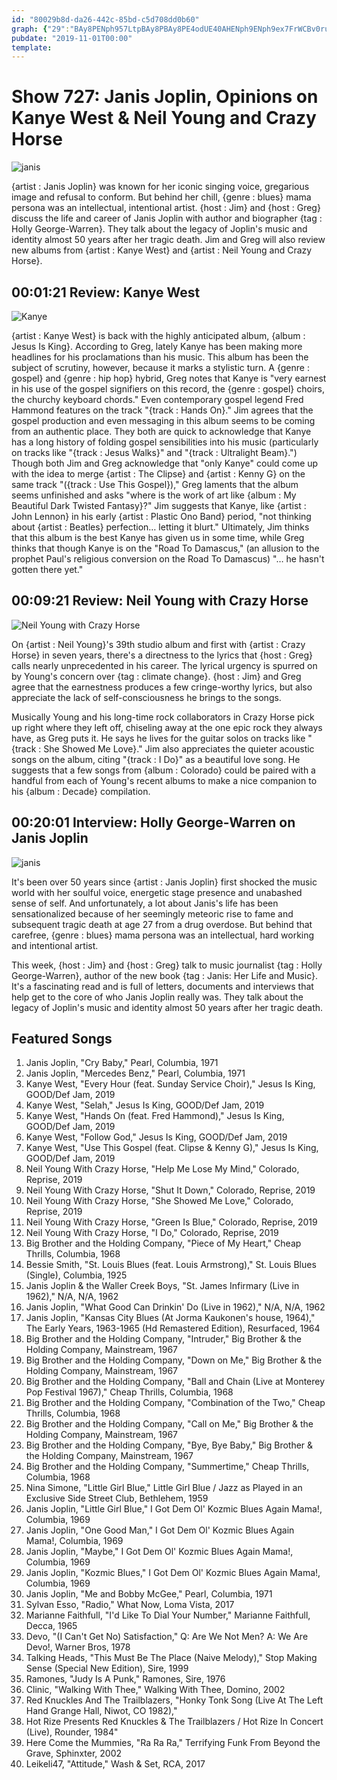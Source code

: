 ```yaml
---
id: "80029b8d-da26-442c-85bd-c5d708dd0b60"
graph: {"29":"BAy8PENph957LtpBAy8PBAy8PE4odUE40AHENph9ENph9ex7FrWCBv0ruJNy","FL":"BBOMGwb4uRk2OMvwb4uR","XD":"eRBqruRDYxBB5keuRDYxBB5kewjjr3"}
pubdate: "2019-11-01T00:00"
template: 
---
```






# Show 727: Janis Joplin, Opinions on Kanye West & Neil Young and Crazy Horse

![janis](https://static.soundopinions.org/images/2019/janis.jpg)

{artist : Janis Joplin} was known for her iconic singing voice, gregarious image and refusal to conform. But behind her chill, {genre : blues} mama persona was an intellectual, intentional artist. {host : Jim} and {host : Greg} discuss the life and career of Janis Joplin with author and biographer {tag : Holly George-Warren}. They talk about the legacy of Joplin's music and identity almost 50 years after her tragic death. Jim and Greg will also review new albums from {artist : Kanye West} and {artist : Neil Young and Crazy Horse}.



## 00:01:21 Review: Kanye West

![Kanye](https://static.soundopinions.org/assets/727/290.jpg)

{artist : Kanye West} is back with the highly anticipated album, {album : Jesus Is King}. According to Greg, lately Kanye has been making more headlines for his proclamations than his music. This album has been the subject of scrutiny, however, because it marks a stylistic turn. A {genre : gospel} and {genre : hip hop} hybrid, Greg notes that Kanye is "very earnest in his use of the gospel signifiers on this record, the {genre : gospel} choirs, the churchy keyboard chords." Even contemporary gospel legend Fred Hammond features on the track "{track : Hands On}." Jim agrees that the gospel production and even messaging in this album seems to be coming from an authentic place. They both are quick to acknowledge that Kanye has a long history of folding gospel sensibilities into his music (particularly on tracks like "{track : Jesus Walks}" and "{track : Ultralight Beam}.") Though both Jim and Greg acknowledge that "only Kanye" could come up with the idea to merge {artist : The Clipse} and {artist : Kenny G} on the same track "({track : Use This Gospel})," Greg laments that the album seems unfinished and asks "where is the work of art like {album : My Beautiful Dark Twisted Fantasy}?" Jim suggests that Kanye, like {artist : John Lennon} in his early {artist : Plastic Ono Band} period, "not thinking about {artist : Beatles} perfection… letting it blurt." Ultimately, Jim thinks that this album is the best Kanye has given us in some time, while Greg thinks that though Kanye is on the "Road To Damascus," (an allusion to the prophet Paul's religious conversion on the Road To Damascus) "… he hasn't gotten there yet."



## 00:09:21 Review: Neil Young with Crazy Horse

![Neil Young with Crazy Horse](https://static.soundopinions.org/assets/727/FL0.jpg)

On {artist : Neil Young}'s 39th studio album and first with {artist : Crazy Horse} in seven years, there's a directness to the lyrics that {host : Greg} calls nearly unprecedented in his career. The lyrical urgency is spurred on by Young's concern over {tag : climate change}. {host : Jim} and Greg agree that the earnestness produces a few cringe-worthy lyrics, but also appreciate the lack of self-consciousness he brings to the songs.

Musically Young and his long-time rock collaborators in Crazy Horse pick up right where they left off, chiseling away at the one epic rock they always have, as Greg puts it. He says he lives for the guitar solos on tracks like "{track : She Showed Me Love}." Jim also appreciates the quieter acoustic songs on the album, citing "{track : I Do}" as a beautiful love song. He suggests that a few songs from {album : Colorado} could be paired with a handful from each of Young's recent albums to make a nice companion to his {album : Decade} compilation.



## 00:20:01 Interview: Holly George-Warren on Janis Joplin

![janis](https://static.soundopinions.org/assets/727/XD0.jpg)

It's been over 50 years since {artist : Janis Joplin} first shocked the music world with her soulful voice, energetic stage presence and unabashed sense of self. And unfortunately, a lot about Janis's life has been sensationalized because of her seemingly meteoric rise to fame and subsequent tragic death at age 27 from a drug overdose. But behind that carefree, {genre : blues} mama persona was an intellectual, hard working and intentional artist.

This week, {host : Jim} and {host : Greg} talk to music journalist {tag : Holly George-Warren}, author of the new book {tag : Janis: Her Life and Music}. It's a fascinating read and is full of letters, documents and interviews that help get to the core of who Janis Joplin really was. They talk about the legacy of Joplin's music and identity almost 50 years after her tragic death.



## Featured Songs

1. Janis Joplin, "Cry Baby," Pearl, Columbia, 1971
2. Janis Joplin, "Mercedes Benz," Pearl, Columbia, 1971
3. Kanye West, "Every Hour (feat. Sunday Service Choir)," Jesus Is King, GOOD/Def Jam, 2019
4. Kanye West, "Selah," Jesus Is King, GOOD/Def Jam, 2019
5. Kanye West, "Hands On (feat. Fred Hammond)," Jesus Is King, GOOD/Def Jam, 2019
6. Kanye West, "Follow God," Jesus Is King, GOOD/Def Jam, 2019
7. Kanye West, "Use This Gospel (feat. Clipse & Kenny G)," Jesus Is King, GOOD/Def Jam, 2019
8. Neil Young With Crazy Horse, "Help Me Lose My Mind," Colorado, Reprise, 2019
9. Neil Young With Crazy Horse, "Shut It Down," Colorado, Reprise, 2019
10. Neil Young With Crazy Horse, "She Showed Me Love," Colorado, Reprise, 2019
11. Neil Young With Crazy Horse, "Green Is Blue," Colorado, Reprise, 2019
12. Neil Young With Crazy Horse, "I Do," Colorado, Reprise, 2019
13. Big Brother and the Holding Company, "Piece of My Heart," Cheap Thrills, Columbia, 1968
14. Bessie Smith, "St. Louis Blues (feat. Louis Armstrong)," St. Louis Blues (Single), Columbia, 1925
15. Janis Joplin & the Waller Creek Boys, "St. James Infirmary (Live in 1962)," N/A, N/A, 1962
16. Janis Joplin, "What Good Can Drinkin' Do (Live in 1962)," N/A, N/A, 1962
17. Janis Joplin, "Kansas City Blues (At Jorma Kaukonen's house, 1964)," The Early Years, 1963-1965 (Hd Remastered Edition), Resurfaced, 1964
18. Big Brother and the Holding Company, "Intruder," Big Brother & the Holding Company, Mainstream, 1967
19. Big Brother and the Holding Company, "Down on Me," Big Brother & the Holding Company, Mainstream, 1967
20. Big Brother and the Holding Company, "Ball and Chain (Live at Monterey Pop Festival 1967)," Cheap Thrills, Columbia, 1968
21. Big Brother and the Holding Company, "Combination of the Two," Cheap Thrills, Columbia, 1968
22. Big Brother and the Holding Company, "Call on Me," Big Brother & the Holding Company, Mainstream, 1967
23. Big Brother and the Holding Company, "Bye, Bye Baby," Big Brother & the Holding Company, Mainstream, 1967
24. Big Brother and the Holding Company, "Summertime," Cheap Thrills, Columbia, 1968
25. Nina Simone, "Little Girl Blue," Little Girl Blue / Jazz as Played in an Exclusive Side Street Club, Bethlehem, 1959
26. Janis Joplin, "Little Girl Blue," I Got Dem Ol' Kozmic Blues Again Mama!, Columbia, 1969
27. Janis Joplin, "One Good Man," I Got Dem Ol' Kozmic Blues Again Mama!, Columbia, 1969
28. Janis Joplin, "Maybe," I Got Dem Ol' Kozmic Blues Again Mama!, Columbia, 1969
29. Janis Joplin, "Kozmic Blues," I Got Dem Ol' Kozmic Blues Again Mama!, Columbia, 1969
30. Janis Joplin, "Me and Bobby McGee," Pearl, Columbia, 1971
31. Sylvan Esso, "Radio," What Now, Loma Vista, 2017
32. Marianne Faithfull, "I'd Like To Dial Your Number," Marianne Faithfull, Decca, 1965
33. Devo, "(I Can't Get No) Satisfaction," Q: Are We Not Men? A: We Are Devo!, Warner Bros, 1978
34. Talking Heads, "This Must Be The Place (Naive Melody)," Stop Making Sense (Special New Edition), Sire, 1999
35. Ramones, "Judy Is A Punk," Ramones, Sire, 1976
36. Clinic, "Walking With Thee," Walking With Thee, Domino, 2002
37. Red Knuckles And The Trailblazers, "Honky Tonk Song (Live At The Left Hand Grange Hall, Niwot, CO  1982),"
38. Hot Rize Presents Red Knuckles & The Trailblazers / Hot Rize In Concert (Live), Rounder, 1984"
39. Here Come the Mummies, "Ra Ra Ra," Terrifying Funk From Beyond the Grave,  Sphinxter, 2002
40. Leikeli47, "Attitude," Wash & Set, RCA, 2017